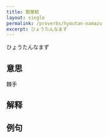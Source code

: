 ```yaml
---
title: 瓢箪鯰
layout: single
permalink: /proverbs/hyoutan-namazu
excerpt: ひょうたんなまず
---
```


ひょうたんなまず

## 意思

棘手

## 解释

## 例句

